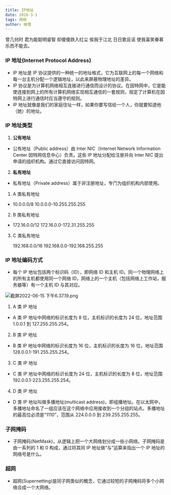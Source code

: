```yaml
---
title: IP地址
date: 2016-3-1
tags: 网络
author: 映雪
---
```


曾几何时 君为能聪明睿智 却傻傻跌入红尘 俟我于江北 日日歌且谣 使我喜笑眷慕 乐而不能去。

<!--more-->

### IP 地址(Internet Protocol Address)

- IP 地址是 IP 协议提供的一种统一的地址格式，它为互联网上的每一个网络和每一台主机分配一个逻辑地址，以此来屏蔽物理地址的差异。
- IP 协议是为计算机网络相互连接进行通信而设计的协议。在因特网中，它是能使连接到网上的所有计算机网络实现相互通信的一套规则，规定了计算机在因特网上进行通信时应当遵守的规则。
- IP 地址就像是我们的家庭住址一样，如果你要写信给一个人，你就要知道他（她）的地址。

### IP 地址类型

1. **公有地址**

- 公有地址（Public address）由 Inter NIC（Internet Network Information Center 因特网信息中心）负责。这些 IP 地址分配给注册并向 Inter NIC 提出申请的组织机构。通过它直接访问因特网。

2. **私有地址**

- 私有地址（Private address）属于非注册地址，专门为组织机构内部使用。

1. A 类私有地址

- 10.0.0.0/8 10.0.0.0-10.255.255.255

2. B 类私有地址

- 172.16.0.0/12 172.16.0.0-172.31.255.255

3. C 类私有地址

   192.168.0.0/16 192.168.0.0-192.168.255.255

### IP 地址编码方式

- 每个 IP 地址包括两个标识码（ID），即网络 ID 和主机 ID。同一个物理网络上的所有主机都使用同一个网络 ID，网络上的一个主机（包括网络上工作站，服务器等）有一个主机 ID 与其对应。

![截屏2022-06-15 下午6.37.19.png](/images/2022/06/15/bB1JAVI8ZcRmKCi.png)

1. A 类 IP 地址

- A 类 IP 地址中网络的标识长度为 8 位，主机标识的长度为 24 位，地址范围 1.0.0.1 到 127.255.255.254。

2. B 类 IP 地址

- B 类 IP 地址中网络的标识长度为 16 位，主机标识的长度为 16 位，地址范围 128.0.0.1-191.255.255.254。

3. C 类 IP 地址

- C 类 IP 地址中网络的标识长度为 24 位，主机标识的长度为 8 位，地址范围 192.0.0.1-223.255.255.254。

4. D 类 IP 地址

- D 类 IP 地址叫做多播地址(multicast address)，即组播地址。在以太网中，多播地址命名了一组应该在这个网络中应用接收到一个分组的站点。多播地址的最高位必须是“1110”，范围从 224.0.0.0 到 239.255.255.255。

### 子网掩码

- 子网掩码(NetMask)，从逻辑上把一个大网络划分成一些小网络。子网掩码是由一系列的 1 和 0 构成，通过将其同 IP 地址做“与”运算来指出一个 IP 地址的网络号是什么。

### 超网

- 超网(Supernetting)是同子网类似的概念，它通过较短的子网掩码将多个小网络合成一个大网络。
